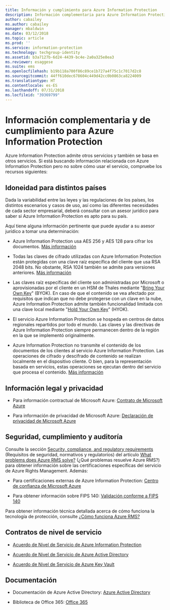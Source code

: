 ```yaml
---
title: Información y cumplimiento para Azure Information Protection
description: Información complementaria para Azure Information Protection, que incluye información legal, de cumplimiento y SLA.
author: cabailey
ms.author: cabailey
manager: mbaldwin
ms.date: 03/12/2018
ms.topic: article
ms.prod: ''
ms.service: information-protection
ms.technology: techgroup-identity
ms.assetid: b3a7127b-6d24-4439-bc4e-2a0a325e8ea3
ms.reviewer: esaggese
ms.suite: ems
ms.openlocfilehash: b19b118a700f86c89ce1b727a4f75c1c7017d2c8
ms.sourcegitcommit: 44ff610dec678604c449d42cc0b0863ca8224009
ms.translationtype: HT
ms.contentlocale: es-ES
ms.lasthandoff: 07/31/2018
ms.locfileid: "39369799"
---
```

# <a name="compliance-and-supporting-information-for-azure-information-protection"></a>Información complementaria y de cumplimiento para Azure Information Protection

Azure Information Protection admite otros servicios y también se basa en otros servicios. Si está buscando información relacionada con Azure Information Protection pero no sobre cómo usar el servicio, compruebe los recursos siguientes:

## <a name="suitability-for-different-countries"></a>Idoneidad para distintos países

Dada la variabilidad entre las leyes y las regulaciones de los países, los distintos escenarios y casos de uso, así como las diferentes necesidades de cada sector empresarial, deberá consultar con un asesor jurídico para saber si Azure Information Protection es apto para su país.

Aquí tiene alguna información pertinente que puede ayudar a su asesor jurídico a tomar una determinación:

- Azure Information Protection usa AES 256 y AES 128 para cifrar los documentos. [Más información](../understand-explore/how-does-it-work.md#cryptographic-controls-used-by-azure-rms-algorithms-and-key-lengths)

- Todas las claves de cifrado utilizadas con Azure Information Protection están protegidas con una clave raíz específica del cliente que usa RSA 2048 bits. No obstante, RSA 1024 también se admite para versiones anteriores. [Más información](../understand-explore/how-does-it-work.md#cryptographic-controls-used-by-azure-rms-algorithms-and-key-lengths)

- Las claves raíz específicas del cliente son administradas por Microsoft o aprovisionadas por el cliente en un HSM de Thales mediante "[Bring Your Own Key](../plan-design/plan-implement-tenant-key.md)" (BYOK). En caso de que el contenido se vea afectado por requisitos que indican que no debe protegerse con un clave en la nube, Azure Information Protection admite también funcionalidad limitada con una clave local mediante "[Hold Your Own Key](../deploy-use/configure-adrms-restrictions.md)" (HYOK).

- El servicio Azure Information Protection se hospeda en centros de datos regionales repartidos por todo el mundo. Las claves y las directivas de Azure Information Protection siempre permanecen dentro de la región en la que se implementó originalmente.
 
- Azure Information Protection no transmite el contenido de los documentos de los clientes al servicio Azure Information Protection. Las operaciones de cifrado y descifrado de contenido se realizan localmente en el dispositivo cliente. O bien, para la representación basada en servicios, estas operaciones se ejecutan dentro del servicio que procesa el contenido. [Más información](../understand-explore/how-does-it-work.md)

## <a name="legal-and-privacy"></a>Información legal y privacidad

- Para información contractual de Microsoft Azure: [Contrato de Microsoft Azure](http://azure.microsoft.com/support/legal/subscription-agreement/)

- Para información de privacidad de Microsoft Azure: [Declaración de privacidad de Microsoft Azure](http://azure.microsoft.com/support/legal/privacy-statement/)

## <a name="security-compliance-and-auditing"></a>Seguridad, cumplimiento y auditoría

Consulte la sección [Security, compliance, and regulatory requirements](../understand-explore/azure-rms-problems-it-solves.md#security-compliance-and-regulatory-requirements) (Requisitos de seguridad, normativos y regulatorios) del artículo [What problems does Azure RMS solve?](../understand-explore/azure-rms-problems-it-solves.md) (¿Qué problemas resuelve Azure RMS?) para obtener información sobre las certificaciones específicas del servicio de Azure Rights Management. Además:

- Para certificaciones externas de Azure Information Protection: [Centro de confianza de Microsoft Azure](http://azure.microsoft.com/support/trust-center/)

- Para obtener información sobre FIPS 140: [Validación conforme a FIPS 140](https://technet.microsoft.com/library/security/cc750357.aspx)

Para obtener información técnica detallada acerca de cómo funciona la tecnología de protección, consulte ¿[Cómo funciona Azure RMS?](../understand-explore/how-does-it-work.md) 

## <a name="service-level-agreements"></a>Contratos de nivel de servicio

- [Acuerdo de Nivel de Servicio de Azure Information Protection](https://azure.microsoft.com/support/legal/sla/information-protection/v1_0/)

- [Acuerdo de Nivel de Servicio de Azure Active Directory](https://azure.microsoft.com/support/legal/sla/active-directory/v1_0/)

- [Acuerdo de Nivel de Servicio de Azure Key Vault](https://azure.microsoft.com/support/legal/sla/key-vault/v1_0/)

## <a name="documentation"></a>Documentación

- Documentación de Azure Active Directory: [Azure Active Directory](/active-directory/)

- Biblioteca de Office 365: [Office 365](http://technet.microsoft.com/library/dn127064%28v=office.14%29.aspx)

